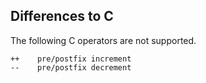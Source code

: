 ## Differences to C

The following C operators are not supported.

```
++    pre/postfix increment
--    pre/postfix decrement
```